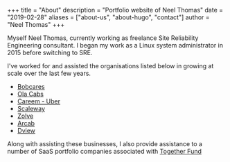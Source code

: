 +++
title = "About"
description = "Portfolio website of Neel Thomas"
date = "2019-02-28"
aliases = ["about-us", "about-hugo", "contact"]
author = "Neel Thomas"
+++

Myself Neel Thomas, currently working as freelance Site Reliability Engineering consultant. I began my work as a Linux system administrator in 2015 before switching to SRE.

I've worked for and assisted the organisations listed below in growing at scale over the last few years.

* [Bobcares](https://bobcares.com/)
* [Ola Cabs](https://www.olacabs.com/)
* [Careem - Uber](https://www.careem.com/)
* [Scaleway](https://www.scaleway.com/en/)
* [Zolve](https://zolve.com/)
* [Arcab](https://arcab.ae/)
* [Dview](https://dview.io)


Along with assisting these businesses, I also provide assistance to a number of SaaS portfolio companies associated with [Together Fund](https://together.fund/)
